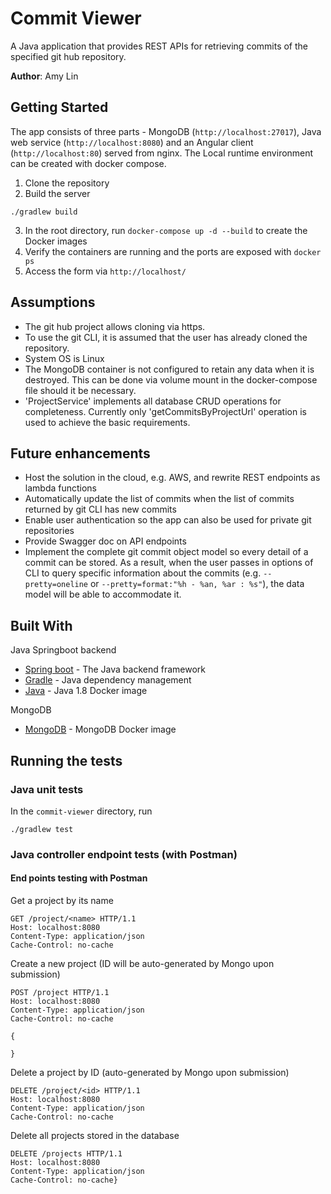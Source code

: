 # Commit Viewer
A Java application that provides REST APIs for retrieving commits of the specified git hub repository.

**Author**: Amy Lin

## Getting Started
The app consists of three parts - MongoDB (`http://localhost:27017`), Java web service (`http://localhost:8080`) and an 
Angular client (`http://localhost:80`) served from nginx. The Local runtime environment can be created with docker 
compose. 

1. Clone the repository
2. Build the server
```
./gradlew build
```
3. In the root directory, run `docker-compose up -d --build` to create the Docker images
4. Verify the containers are running and the ports are exposed with `docker ps`
5. Access the form via `http://localhost/`

## Assumptions
* The git hub project allows cloning via https.
* To use the git CLI, it is assumed that the user has already cloned the repository.
* System OS is Linux
* The MongoDB container is not configured to retain any data when it is destroyed. This can be done via volume mount 
in the docker-compose file should it be necessary.
* 'ProjectService' implements all database CRUD operations for completeness. Currently only 'getCommitsByProjectUrl' 
operation is used to achieve the basic requirements.

## Future enhancements
* Host the solution in the cloud, e.g. AWS, and rewrite REST endpoints as lambda functions
* Automatically update the list of commits when the list of commits returned by git CLI has new commits
* Enable user authentication so the app can also be used for private git repositories
* Provide Swagger doc on API endpoints
* Implement the complete git commit object model so every detail of a commit can be stored. As a result, when the user 
passes in options of CLI to query specific information about the commits (e.g. `--pretty=oneline` or 
`--pretty=format:"%h - %an, %ar : %s"`), the data model will be able to accommodate it. 

## Built With
Java Springboot backend
* [Spring boot](https://spring.io/projects/spring-boot) - The Java backend framework
* [Gradle](https://docs.gradle.org/current/userguide/userguide.html) - Java dependency management
* [Java](https://hub.docker.com/_/java) - Java 1.8 Docker image

MongoDB
* [MongoDB](https://hub.docker.com/_/mongo) - MongoDB Docker image

## Running the tests
### Java unit tests
In the `commit-viewer` directory, run
```
./gradlew test
```

### Java controller endpoint tests (with Postman)
#### End points testing with Postman
Get a project by its name
```
GET /project/<name> HTTP/1.1
Host: localhost:8080
Content-Type: application/json
Cache-Control: no-cache
```
Create a new project (ID will be auto-generated by Mongo upon submission)
```
POST /project HTTP/1.1
Host: localhost:8080
Content-Type: application/json
Cache-Control: no-cache

{
   
}
```
Delete a project by ID (auto-generated by Mongo upon submission)
```
DELETE /project/<id> HTTP/1.1
Host: localhost:8080
Content-Type: application/json
Cache-Control: no-cache
```

Delete all projects stored in the database
```
DELETE /projects HTTP/1.1
Host: localhost:8080
Content-Type: application/json
Cache-Control: no-cache}

```